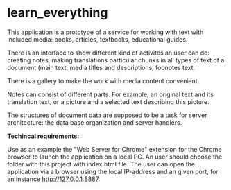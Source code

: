 # learn_everything

This application is a prototype of a service for working with text with included media: books, articles, textbooks, educational guides.

There is an interface to show different kind of activites an user can do: creating notes, making translations particular chunks in all types of text of a document (main text, media titles and descriptions, foonotes text.

There is a gallery to make the work with media content convenient.

Notes can consist of different parts. For example, an original text and its translation text, or a picture and a selected text describing this picture.

The structures of document data are supposed to be a task for server architecture: the data base organization and  server handlers.


**Techincal requirements:**

Use as an example the "Web Server for Chrome" extension for the Chrome browser to launch the application on a local PC. An user should choose the folder with this project with index.html file. The user can open the application via a browser using the local IP-address and an given port, for an instance http://127.0.0.1:8887.
